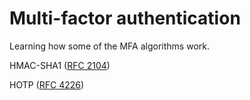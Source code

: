 # Multi-factor authentication

Learning how some of the MFA algorithms work.

HMAC-SHA1 ([RFC 2104](https://tools.ietf.org/html/rfc2104))

HOTP ([RFC 4226](https://tools.ietf.org/html/rfc4226))
